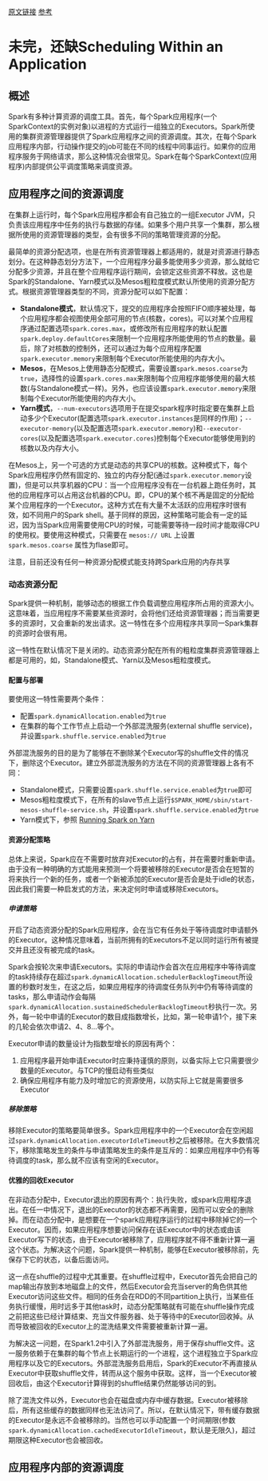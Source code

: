 [原文链接](https://spark.apache.org/docs/latest/job-scheduling.html#dynamic-resource-allocation)
[参考](https://spark-reference-doc-cn.readthedocs.io/zh_CN/latest/more-guide/job-scheduling.html)
# 未完，还缺Scheduling Within an Application
## 概述
Spark有多种计算资源的调度工具。首先，每个Spark应用程序(一个SparkContext的实例对象)以进程的方式运行一组独立的Executors。Spark所使用的集群资源管理器提供了Spark应用程序之间的资源调度。其次，在每个Spark应用程序内部，行动操作提交的job可能在不同的线程中同事运行。如果你的应用程序服务于网络请求，那么这种情况会很常见。Spark在每个SparkContext(应用程序)内部提供公平调度策略来调度资源。

## 应用程序之间的资源调度
在集群上运行时，每个Spark应用程序都会有自己独立的一组Executor JVM，只负责该应用程序中任务的执行与数据的存储。如果多个用户共享一个集群，那么根据所使用的资源管理器的类型，会有很多不同的策略管理资源的分配。

最简单的资源分配选项，也是在所有资源管理器上都适用的，就是对资源进行静态划分。在这种静态划分方法下，一个应用程序分最多能使用多少资源，那么就给它分配多少资源，并且在整个应用程序运行期间，会锁定这些资源不释放。这也是Spark的Standalone、Yarn模式以及Mesos粗粒度模式默认所使用的资源分配方式。根据资源管理器类型的不同，资源分配可以如下配置：
- **Standalone模式**，默认情况下，提交的应用程序会按照FIFO顺序被处理，每个应用程序都会视图使用全部可用的节点(核数，cores)。可以对某个应用程序通过配置选项`spark.cores.max`，或修改所有应用程序的默认配置`spark.deploy.defaultCores`来限制一个应用程序所能使用的节点的数量。最后，除了对核数的控制外，还可以通过为每个应用程序配置`spark.executor.memory`来限制每个Executor所能使用的内存大小。
- **Mesos**，在Mesos上使用静态分配模式，需要设置`spark.mesos.coarse`为`true`，选择性的设置`spark.cores.max`来限制每个应用程序能够使用的最大核数(与Standalone模式一样)。另外，也应该设置`spark.executor.memory`来限制每个Executor所能使用的内存大小。
- **Yarn模式**，`--num-executors`选项用于在提交spark程序时指定要在集群上启动多少个Executor(配置选项`spark.executor.instances`是同样的作用)；`--executor-memory`(以及配置选项`spark.executor.memory`)和`--executor-cores`(以及配置选项`spark.executor.cores`)控制每个Executor能够使用到的核数以及内存大小。

在Mesos上，另一个可选的方式是动态的共享CPU的核数。这种模式下，每个Spark应用程序仍然有固定的、独立的内存分配(通过`spark.executor.memory`设置)，但是可以共享机器的CPU：当一个应用程序没有在一台机器上跑任务时，其他的应用程序可以占用这台机器的CPU。即，CPU的某个核不再是固定的分配给某个应用程序的一个Executor。这种方式在有大量不太活跃的应用程序时很有效，如不同用户的Spark shell。基于同样的原因，这种策略可能会有一定的延迟，因为当Spark应用需要使用CPU的时候，可能需要等待一段时间才能取得CPU的使用权。要使用这种模式，只需要在 `mesos:// URL` 上设置 `spark.mesos.coarse` 属性为flase即可。

注意，目前还没有任何一种资源分配模式能支持跨Spark应用的内存共享

### 动态资源分配
Spark提供一种机制，能够动态的根据工作负载调整应用程序所占用的资源大小。这意味着，当应用程序不需要某些资源时，会将他们还给资源管理器；而当需要更多的资源时，又会重新的发出请求。这一特性在多个应用程序共享同一Spark集群的资源时会很有用。

这一特性在默认情况下是关闭的。动态资源分配在所有的粗粒度集群资源管理器上都是可用的，如，Standalone模式、Yarn以及Mesos粗粒度模式。

#### 配置与部署
要使用这一特性需要两个条件：
- 配置`spark.dynamicAllocation.enabled`为`true`
- 在集群的每个工作节点上启动一个外部混洗服务(external shuffle service)，并设置`spark.shuffle.service.enabled`为`true`

外部混洗服务的目的是为了能够在不删除某个Executor写的shuffle文件的情况下，删除这个Executor。建立外部混洗服务的方法在不同的资源管理器上各有不同：
- Standalone模式，只需要设置`spark.shuffle.service.enabled`为`true`即可
- Mesos粗粒度模式下，在所有的slave节点上运行`$SPARK_HOME/sbin/start-mesos-shuffle-service.sh`，并设置`spark.shuffle.service.enabled`为`true`
- Yarn模式下，参照 [Running Spark on Yarn](https://spark.apache.org/docs/latest/running-on-yarn.html#configuring-the-external-shuffle-service)

#### 资源分配策略
总体上来说，Spark应在不需要时放弃对Executor的占有，并在需要时重新申请。由于没有一种明确的方式能用来预测一个将要被移除的Executor是否会在短暂的将来执行一个新的任务，或者一个新被添加的Executor是否会是处于idle的状态，因此我们需要一种启发式的方法，来决定何时申请或移除Executors。

##### 申请策略
开启了动态资源分配的Spark应用程序，会在当它有任务处于等待调度时申请额外的Executor。这种情况意味着，当前所拥有的Executors不足以同时运行所有被提交并且还没有被完成的task。

Spark会按轮次来申请Executors。实际的申请动作会首次在应用程序中等待调度的task持续存在超过`spark.dynamicAllocation.schedulerBacklogTimeout`所设置的秒数时发生，在这之后，如果应用程序的待调度任务队列中仍有等待调度的tasks，那么申请动作会每隔`spark.dynamicAllocation.sustainedSchedulerBacklogTimeout`秒执行一次。另外，每一轮中申请的Executor的数目成指数增长，比如，第一轮申请1个，接下来的几轮会依次申请2、4、8...等个。

Executor申请的数量设计为指数型增长的原因有两个：
1. 应用程序最开始申请Executor时应秉持谨慎的原则，以备实际上它只需要很少数量的Executor。与TCP的慢启动有些类似
2. 确保应用程序有能力及时增加它的资源使用，以防实际上它就是需要很多Executor

##### 移除策略
移除Executor的策略要简单很多。Spark应用程序中的一个Executor会在空闲超过`spark.dynamicAllocation.executorIdleTimeout`秒之后被移除。在大多数情况下，移除策略发生的条件与申请策略发生的条件是互斥的：如果应用程序中仍有等待调度的task，那么就不应该有空闲的Executor。

#### 优雅的回收Executor
在非动态分配中，Executor退出的原因有两个：执行失败，或spark应用程序退出。在任一中情况下，退出的Executor的状态都不再需要，因而可以安全的删除掉。而在动态分配中，是想要在一个spark应用程序运行的过程中移除掉它的一个Executor。因而，如果应用程序想要访问保存在该Executor中的状态或由该Executor写下的状态，由于Executor被移除了，应用程序就不得不重新计算一遍这个状态。为解决这个问题，Spark提供一种机制，能够在Executor被移除前，先保存下它的状态，以备后面访问。

这一点在shuffle的过程中尤其重要。在shuffle过程中，Executor首先会把自己的map输出存放到本地磁盘上的文件，然后Executor会充当server的角色供其他Executor访问这些文件。相同的任务会在RDD的不同partition上执行，当某些任务执行缓慢，用时远多于其他task时，动态分配策略就有可能在shuffle操作完成之前把这些已经计算结束、充当文件服务器、处于等待中的Executor回收掉。从而导致被回收的Executor上的混洗结果文件需要被重新计算一遍。

为解决这一问题，在Spark1.2中引入了外部混洗服务，用于保存shuffle文件。这一服务依赖于在集群的每个节点上长期运行的一个进程，这个进程独立于Spark应用程序以及它的Executors。外部混洗服务启用后，Spark的Executor不再直接从Executor中获取shuffle文件，转而从这个服务中获取。这样，当一个Executor被回收后，由这个Executor计算得到的shuffle结果仍然能够访问的到。

除了混洗文件以外，Executor也会在磁盘或内存中缓存数据。Executor被移除后，所有这些缓存的数据同样也无法访问了。所以，在默认情况下，带有缓存数据的Executor是永远不会被移除的。当然也可以手动配置一个时间期限(参数`spark.dynamicAllocation.cachedExecutorIdleTimeout`，默认是无限久)，超过期限这种Executor也会被回收。

## 应用程序内部的资源调度
